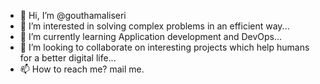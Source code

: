 - 👋 Hi, I’m @gouthamaliseri
- 👀 I’m interested in solving complex problems in an efficient way...
- 🌱 I’m currently learning Application development and DevOps...
- 💞️ I’m looking to collaborate on interesting projects which help humans for a better digital life...
- 📫 How to reach me? mail me.

<!---
gouthamaliseri/gouthamaliseri is a ✨ special ✨ repository because its `README.md` (this file) appears on your GitHub profile.
You can click the Preview link to take a look at your changes.
--->
